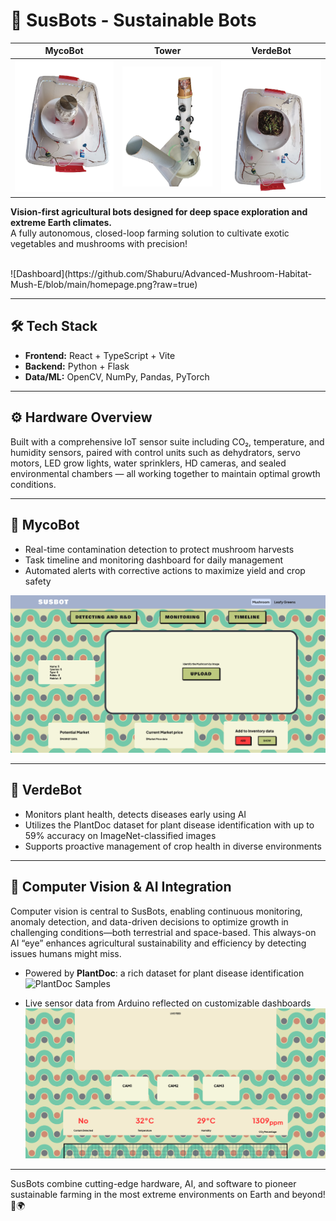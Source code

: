 # 🌱 SusBots - Sustainable Bots

| MycoBot | Tower | VerdeBot |
|---------|-------|----------|
| ![MycoBot](https://github.com/Shaburu/Advanced-Mushroom-Habitat-Mush-E/blob/main/bgremoved%20straight.png?raw=true) | ![Tower](https://github.com/Shaburu/Advanced-Mushroom-Habitat-Mush-E/blob/main/susbot.png?raw=true) | ![VerdeBot](https://github.com/Shaburu/Advanced-Mushroom-Habitat-Mush-E/blob/main/plantdoc.png?raw=true) |

**Vision-first agricultural bots designed for deep space exploration and extreme Earth climates.**  
A fully autonomous, closed-loop farming solution to cultivate exotic vegetables and mushrooms with precision!  

<br>
![Dashboard](https://github.com/Shaburu/Advanced-Mushroom-Habitat-Mush-E/blob/main/homepage.png?raw=true)

---

## 🛠️ Tech Stack

- **Frontend:** React + TypeScript + Vite  
- **Backend:** Python + Flask  
- **Data/ML:** OpenCV, NumPy, Pandas, PyTorch  

---

## ⚙️ Hardware Overview

Built with a comprehensive IoT sensor suite including CO₂, temperature, and humidity sensors, paired with control units such as dehydrators, servo motors, LED grow lights, water sprinklers, HD cameras, and sealed environmental chambers — all working together to maintain optimal growth conditions.

---

## 🍄 MycoBot

- Real-time contamination detection to protect mushroom harvests  
- Task timeline and monitoring dashboard for daily management  
- Automated alerts with corrective actions to maximize yield and crop safety  

![MycoBot Monitoring](https://github.com/Shaburu/Advanced-Mushroom-Habitat-Mush-E/blob/main/r&d.png?raw=true)

---

## 🌿 VerdeBot

- Monitors plant health, detects diseases early using AI  
- Utilizes the PlantDoc dataset for plant disease identification with up to 59% accuracy on ImageNet-classified images  
- Supports proactive management of crop health in diverse environments  

---

## 🤖 Computer Vision & AI Integration

Computer vision is central to SusBots, enabling continuous monitoring, anomaly detection, and data-driven decisions to optimize growth in challenging conditions—both terrestrial and space-based. This always-on AI “eye” enhances agricultural sustainability and efficiency by detecting issues humans might miss.

- Powered by **PlantDoc**: a rich dataset for plant disease identification  
  ![PlantDoc Samples](https://raw.githubusercontent.com/pratikkayal/PlantDoc-Dataset/master/PlantDoc_Examples.png)

- Live sensor data from Arduino reflected on customizable dashboards  
  ![Sensor Dashboard](https://github.com/Shaburu/Advanced-Mushroom-Habitat-Mush-E/blob/main/deets.png?raw=true)

---

SusBots combine cutting-edge hardware, AI, and software to pioneer sustainable farming in the most extreme environments on Earth and beyond! 🚀🌍

